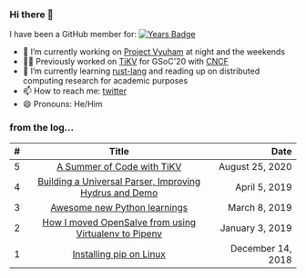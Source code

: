 ### Hi there 👋

<!-- ![Devdutt Shenoi](https://github.com/de-sh/de-sh/blob/master/banner.svg) -->

I have been a GitHub member for: [![Years Badge](https://badges.pufler.dev/years/de-sh)](#)

- 🔭 I’m currently working on [Project Vyuham](https://github.com/vyuham) at night and the weekends
- 👨‍💻 Previously worked on [TiKV](https://github.com/tikv/tikv) for GSoC'20 with [CNCF](https://github.com/cncf)
- 🌱 I’m currently learning [rust-lang](https://www.rust-lang.org) and reading up on distributed computing research for academic purposes
- 📫 How to reach me: [twitter](https://twitter.com/devShenoi)
- 😄 Pronouns: He/Him
<!-- // - 👯 I’m looking to collaborate on ...
// - 🤔 I’m looking for help with ...
// - 💬 Ask me about ... -->

### from the log...
| # | Title 									                                                          | Date  			      |
| - |:---------------------------------------------------------------------------------:| -----------------:|
| 5 | [A Summer of Code with TiKV](https://github.com/de-sh/blog/blob/main/posts/gsoc-2020.md)| August 25, 2020   |
| 4 | [Building a Universal Parser, Improving Hydrus and Demo](https://github.com/de-sh/blog/blob/main/posts/pip-linux.md)| April 5, 2019		  |
| 3 | [Awesome new Python learnings](https://github.com/de-sh/blog/blob/main/posts/opensalve-pipenv.md)| March 8, 2019		  |
| 2 | [How I moved OpenSalve from using Virtualenv to Pipenv](https://github.com/de-sh/blog/blob/main/posts/python-learnings.md)| January 3, 2019 	|
| 1 | [Installing pip on Linux](https://github.com/de-sh/blog/blob/main/posts/gsoc-proposal.md)| December 14, 2018	|
